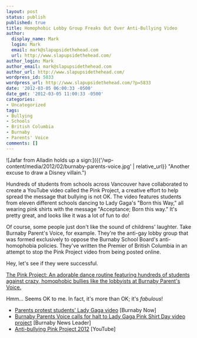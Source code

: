 ```yaml
---
layout: post
status: publish
published: true
title: Homophobic Lobby Group Freaks Out Over Anti-Bullying Video
author:
  display_name: Mark
  login: Mark
  email: mark@slapupsidethehead.com
  url: http://www.slapupsidethehead.com/
author_login: Mark
author_email: mark@slapupsidethehead.com
author_url: http://www.slapupsidethehead.com/
wordpress_id: 5833
wordpress_url: http://www.slapupsidethehead.com/?p=5833
date: '2012-03-05 06:00:33 -0500'
date_gmt: '2012-03-05 11:00:33 -0500'
categories:
- Uncategorized
tags:
- Bullying
- Schools
- British Columbia
- Burnaby
- Parents' Voice
comments: []
---
```

![Jafar from Alladin holds up a sign:]({{'/wp-content/media/2012/02/burnaby-parents-voice.jpg' | relative_url}} "Another excuse to draw a Disney villain.")

Hundreds of students from schools across Vancouver have collaborated to create a YouTube video called the Pink Project, a creative effort to help spread the message that bullying is not OK. The video features students from eleven different schools dancing to Lady Gaga's "Born this Way," all wearing pink shirts with the message "Acceptance; Born this way." It's pretty great, and looks like it was a lot of fun to do!

Of course, some people just don't like the sound of childrens' laughter. Take Burnaby Parent's Voice, for example. They're the anti-gay lobby group that was formed exclusively to oppose the Burnaby School Board's anti-homophobia policies. They've written the Premier of British Columbia in an attempt to stop the Pink Project video from being posted online.

Hey, let's see if they were successful.

[The Pink Project: An adorable dance routine featuring hundreds of students against crazy, homophobic bullies like the lobbyists at Burnaby Parent's Voice.](http://youtu.be/xQ6ItjtlakQ "You should totally watch this amazing video, guys!")

Hmm... Seems OK to me. In fact, it's more than OK; it's _fabulous_!

- [Parents protest students' Lady Gaga video](http://www.burnabynow.com/entertainment/Parents+protest+students+Lady+Gaga+video/6227874/story.html) [Burnaby Now]
- [Burnaby Parents Voice calls for halt to Lady Gaga Pink Shirt Day video project](http://www.burnabynewsleader.com/news/140726553.html) [Burnaby News Leader]
- [Anti-bullying Pink Project 2012](http://youtu.be/xQ6ItjtlakQ) [YouTube]
